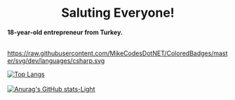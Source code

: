 <h1 style="text-align: center;">Saluting Everyone!</h1>
<b style="text-align: center;">18-year-old entrepreneur from Turkey.</b><br><br>

https://raw.githubusercontent.com/MikeCodesDotNET/ColoredBadges/master/svg/dev/languages/csharp.svg

[![Top Langs](https://github-readme-stats.vercel.app/api/top-langs/?username=noyavuzbey&layout=pie&title_color=ff0051)](https://github.com/anuraghazra/github-readme-stats)<br><br>
[![Anurag's GitHub stats-Light](https://github-readme-stats.vercel.app/api?username=noyavuzbey&show_icons=true&theme=default&title_color=ff0051)](https://github.com/anuraghazra/github-readme-stats)
